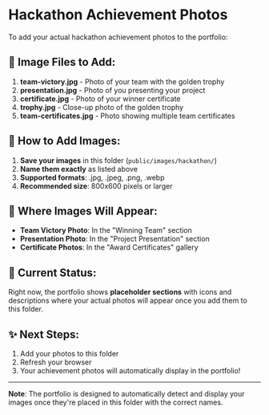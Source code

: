 # Hackathon Achievement Photos

To add your actual hackathon achievement photos to the portfolio:

## 📁 **Image Files to Add:**

1. **team-victory.jpg** - Photo of your team with the golden trophy
2. **presentation.jpg** - Photo of you presenting your project
3. **certificate.jpg** - Photo of your winner certificate
4. **trophy.jpg** - Close-up photo of the golden trophy
5. **team-certificates.jpg** - Photo showing multiple team certificates

## 🔧 **How to Add Images:**

1. **Save your images** in this folder (`public/images/hackathon/`)
2. **Name them exactly** as listed above
3. **Supported formats**: .jpg, .jpeg, .png, .webp
4. **Recommended size**: 800x600 pixels or larger

## 📍 **Where Images Will Appear:**

- **Team Victory Photo**: In the "Winning Team" section
- **Presentation Photo**: In the "Project Presentation" section  
- **Certificate Photos**: In the "Award Certificates" gallery

## 🎨 **Current Status:**

Right now, the portfolio shows **placeholder sections** with icons and descriptions where your actual photos will appear once you add them to this folder.

## ✨ **Next Steps:**

1. Add your photos to this folder
2. Refresh your browser
3. Your achievement photos will automatically display in the portfolio!

---

**Note**: The portfolio is designed to automatically detect and display your images once they're placed in this folder with the correct names.

